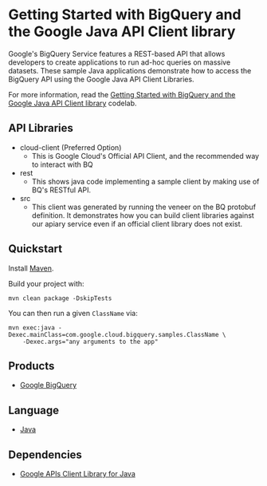 # Getting Started with BigQuery and the Google Java API Client library

Google's BigQuery Service features a REST-based API that allows developers to create applications to run ad-hoc queries
on massive datasets. These sample Java applications demonstrate how to access the BigQuery API using the Google Java API
Client Libraries.

For more information, read the [Getting Started with BigQuery and the Google Java API Client
library][1] codelab.

## API Libraries
- cloud-client (Preferred Option)
  - This is Google Cloud's Official API Client, and the recommended way to interact with BQ
- rest
  - This shows java code implementing a sample client by making use of BQ's RESTful API. 
- src
  - This client was generated by running the veneer on the BQ protobuf definition. It demonstrates how you can build client libraries against our apiary service even if an official client library does not exist.

## Quickstart

Install [Maven](http://maven.apache.org/).

Build your project with:

	mvn clean package -DskipTests

You can then run a given `ClassName` via:

	mvn exec:java -Dexec.mainClass=com.google.cloud.bigquery.samples.ClassName \
		-Dexec.args="any arguments to the app"

## Products
- [Google BigQuery][2]

## Language
- [Java][3]

## Dependencies
- [Google APIs Client Library for Java][4]

[1]: https://cloud.google.com/bigquery/bigquery-api-quickstart
[2]: https://developers.google.com/bigquery
[3]: https://java.com
[4]: http://code.google.com/p/google-api-java-client/

